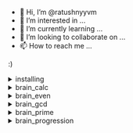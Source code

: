 - 👋 Hi, I’m @ratushnyyvm
- 👀 I’m interested in ...
- 🌱 I’m currently learning ...
- 💞️ I’m looking to collaborate on ...
- 📫 How to reach me ...

<!---
ratushnyyvm/ratushnyyvm is a ✨ special ✨ repository because its `README.md` (this file) appears on your GitHub profile.
You can click the Preview link to take a look at your changes.
--->
 :) 

<details>
  <summary>installing</summary>
    
  ссылка
</details>

<details>
  <summary>brain_calc</summary>
    
  ### win
  ссылка

  ### loss
  ссылка
</details>

<details>
  <summary>brain_even</summary>
    
  ### win
  ссылка

  ### loss
  ссылка
</details>

<details>
  <summary>brain_gcd</summary>
    
  ### win
  ссылка

  ### loss
  ссылка
</details>

<details>
  <summary>brain_prime</summary>
    
  ### win
  ссылка

  ### loss
  ссылка
</details>

<details>
  <summary>brain_progression</summary>
    
  ### win
  ссылка

  ### loss
  ссылка
</details>
